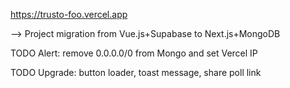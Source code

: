 https://trusto-foo.vercel.app

--> Project migration from Vue.js+Supabase to Next.js+MongoDB

TODO Alert: remove 0.0.0.0/0 from Mongo and set Vercel IP

TODO Upgrade: button loader, toast message, share poll link